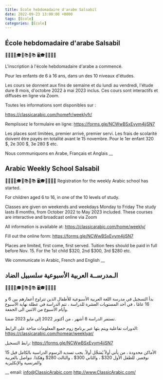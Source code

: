 ```yaml
---
title: École hebdomadaire d'arabe Salsabil
date: 2022-09-23 13:00:00 +0000
tags: [École]
categories: [École]
---
```


## École hebdomadaire d'arabe Salsabil
👦🏻👧🏻🎓🏫📚🌹📚 🖥️🎓👦🏻👧🏻

L'inscription à l'école hebdomadaire d'arabe a commencé.

Pour les enfants de 6 à 16 ans, dans un des 10 niveaux d'études.

Les cours se donnent aux fins de semaine et du lundi au vendredi, l'étude dure 8 mois, d'octobre 2022 à mai 2023 inclus. Ces cours sont interactifs et diffusés en ligne via Zoom.

Toutes les informations sont disponibles sur :

https://classicarabic.com/homefr/weeklyfr/

Remplissez le formulaire en ligne:
https://forms.gle/NCWwBSxEvym4jjSN7

Les places sont limitées, premier arrivé, premier servi. Les frais de scolarité doivent être payés en totalité avant le 15 novembre. Pour le 1er enfant 320 $, 2e 300 $, 3e 280 $ etc.

Nous communiquons en Arabe, Français et Anglais
__

## Arabic Weekly School Salsabil

👦🏻👧🏻🎓🏫📚🌹📚 🖥️🎓👦🏻👧🏻
Registration for the weekly Arabic school has started.

For children aged 6 to 16, in one of the 10 levels of study.

Classes are given on weekends and weekdays Monday to Friday The study lasts 8 months, from October 2022 to May 2023 included. These courses are interactive and broadcast online via Zoom

All information is available at:
https://classicarabic.com/home/weekly/

Fill out the online form:
https://forms.gle/NCWwBSxEvym4jjSN7

Places are limited, first come, first served. Tuition fees should be paid in full before Nov. 15. For the 1st child $320, 2nd $300, 3rd $280 etc.

We communicate in Arabic, French and English
__
## الـمدرســة العربية الأسبوعية سلسبيل الضاد
👦🏻👧🏻🎓🏫📚🌹📚 🖥️🎓👦🏻👧🏻

بدأ التسجيل في مدرسة اللغة العربية الأسبوعية للأطفال الذين تتراوح أعمارهم بين 6 و 16 عامًا ، في أحد المستويات العشرة للدراسة ،
تتم الدراسة في عطلة نهاية الأسبوع وأيام الأسبوع من الاثنين الى الجمعة.

تستمر الدراسة 8 أشهر ، من أكتوبر 2022 إلى مايو 2023 ضمنا.

الدورات تفاعلية ويتم بثها عبر برنامج زوم جميع المعلومات متاحة على الرابط:
https://classicarabic.com/homear/weeklyar/

رابط التسجيل:
https://forms.gle/NCWwBSxEvym4jjSN7

الأماكن محدودة ، من يأتي أولاً يُسَجَّل أولاً. يجب تسديد الرسوم الدراسية بالكامل قبل 15 نوفمبر. للطفل الأول 320$ ، والثاني 300$ ، والثالث 280$ وهكذا. نتواصل بالعربية والفرنسية والإنكليزية

__
email: info@ClassicArabic.com
http://www.ClassicArabic.com/

